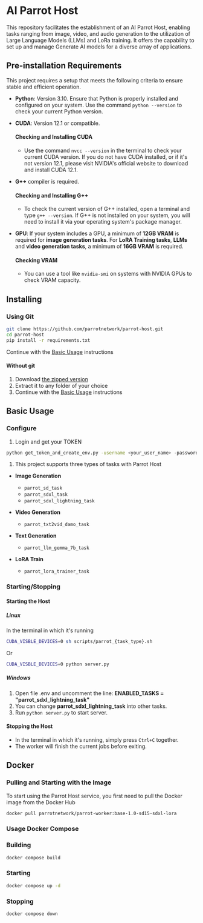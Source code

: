
# AI Parrot Host
This repository facilitates the establishment of an AI Parrot Host, enabling tasks ranging from image, video, and audio generation to the utilization of Large Language Models (LLMs) and LoRa training. It offers the capability to set up and manage Generate AI models for a diverse array of applications.

## Pre-installation Requirements
This project requires a setup that meets the following criteria to ensure stable and efficient operation.


- **Python**: Version 3.10. Ensure that Python is properly installed and configured on your system. Use the command `python --version` to check your current Python version.

- **CUDA**: Version 12.1 or compatible. 

  #### Checking and Installing CUDA
  - Use the command `nvcc --version` in the terminal to check your current CUDA version. If you do not have CUDA installed, or if it's not version 12.1, please visit NVIDIA's official website to download and install CUDA 12.1.

- **G++** compiler is required. 
  
  #### Checking and Installing G++
  - To check the current version of G++ installed, open a terminal and type `g++ --version`. If G++ is not installed on your system, you will need to install it via your operating system's package manager.

- **GPU**: If your system includes a GPU, a minimum of **12GB VRAM** is required for **image generation tasks**. For **LoRA Training tasks**, **LLMs** and **video generation tasks**, a minimum of **16GB VRAM** is required.

  #### Checking VRAM
  - You can use a tool like `nvidia-smi` on systems with NVIDIA GPUs to check VRAM capacity.


## Installing

### Using Git

```bash
git clone https://github.com/parrotnetwork/parrot-host.git
cd parrot-host
pip install -r requirements.txt
```
Continue with the [Basic Usage](#Basic-Usage) instructions

#### Without git

1. Download [the zipped version](https://github.com/parrotnetwork/parrot-host/archive/refs/heads/main.zip)
2. Extract it to any folder of your choice
3. Continue with the [Basic Usage](#Basic-Usage) instructions

## Basic Usage

### Configure 

1. Login and get your TOKEN 
```bash
python get_token_and_create_env.py -username <your_user_name> -password <your_password>  
```

1. This project supports three types of tasks with Parrot Host

- **Image Generation**
   - `parrot_sd_task`
   - `parrot_sdxl_task`
   - `parrot_sdxl_lightning_task`

- **Video Generation**
   - `parrot_txt2vid_damo_task`

- **Text Generation**
   - `parrot_llm_gemma_7b_task`

- **LoRA Train**
   - `parrot_lora_trainer_task`

### Starting/Stopping

#### Starting the Host
#####  Linux

In the terminal in which it's running

```bash
CUDA_VISBLE_DEVICES=0 sh scripts/parrot_{task_type}.sh
```
Or
```bash
CUDA_VISBLE_DEVICES=0 python server.py
```
#####  Windows
1. Open file .env and uncomment the line: **ENABLED_TASKS = "parrot_sdxl_lightning_task"**
2. You can change **parrot_sdxl_lightning_task** into other tasks.
3. Run `python server.py` to start server.
#### Stopping the Host

* In the terminal in which it's running, simply press `Ctrl+C` together.
* The worker will finish the current jobs before exiting.


## Docker

### Pulling and Starting with the Image

To start using the Parrot Host service, you first need to pull the Docker image from the Docker Hub

```bash
docker pull parrotnetwork/parrot-worker:base-1.0-sd15-sdxl-lora
```

### Usage Docker Compose

### Building
```bash
docker compose build
```

### Starting
```bash
docker compose up -d
```

### Stopping
```bash
docker compose down
```
